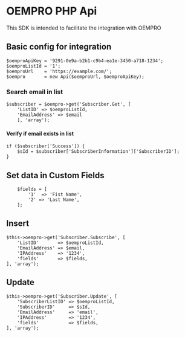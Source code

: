 # OEMPRO PHP Api

This SDK is intended to facilitate the integration with OEMPRO

## Basic config for integration
 
    $oemproApiKey = '9291-0e9a-b2b1-c9b4-ea1e-3450-a718-1234';
    $oemproListId = '1';
    $oemproUrl    = 'https://example.com/';
    $oempro       = new Api($oemproUrl, $oemproApiKey);
    
### Search email in list
    
    $subscriber = $oempro->get('Subscriber.Get', [
        'ListID' => $oemproListId, 
        'EmailAddress' => $email
        ], 'array');

#### Verify if email exists in list
    if ($subscriber['Success']) {
        $sId = $subscriber['SubscriberInformation']['SubscriberID'];
    }
            
## Set data in Custom Fields
    
        $fields = [
            '1'  => 'Fist Name',
            '2' => 'Last Name',
        ];

## Insert

    $this->oempro->get('Subscriber.Subscribe', [
        'ListID'       => $oemproListId,
        'EmailAddress' => $email,
        'IPAddress'    => '1234',
        'fields'       => $fields,
    ], 'array');

## Update

    $this->oempro->get('Subscriber.Update', [
        'SubscriberListID' => $oemproListId,
        'SubscriberID'     => $sId,
        'EmailAddress'     => 'email',
        'IPAddress'        => '1234',
        'fields'           => $fields,
    ], 'array');




